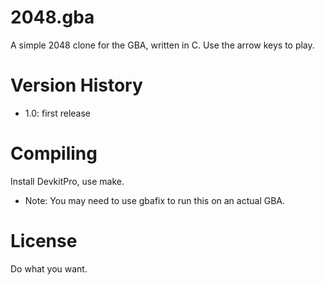 ﻿# 2048.gba

A simple 2048 clone for the GBA, written in C. Use the arrow keys to play.

# Version History

- 1.0: first release

# Compiling

Install DevkitPro, use make.

- Note: You may need to use gbafix to run this on an actual GBA.

# License

Do what you want.
